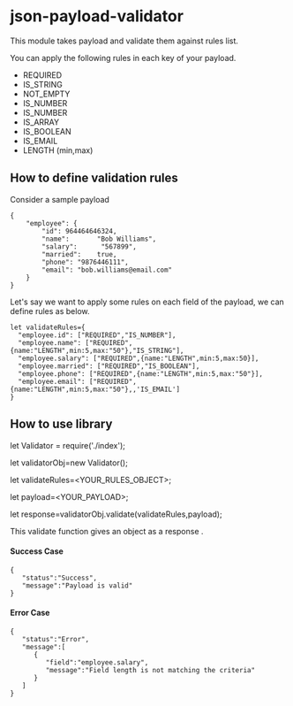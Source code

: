 # json-payload-validator
This module takes payload and validate them against rules list.

You can apply the following rules in each key of your payload. 
* REQUIRED
* IS_STRING
* NOT_EMPTY
* IS_NUMBER
* IS_NUMBER
* IS_ARRAY
* IS_BOOLEAN
* IS_EMAIL
* LENGTH (min,max)

## How to define validation rules

Consider a sample payload


```console
{
    "employee": {  
		"id": 964464646324,
        "name":       "Bob Williams",   
        "salary":      "567899",   
        "married":    true,
		"phone": "9876446111",
		"email": "bob.williams@email.com"
    }  
}
```

Let's say we want to apply some rules on each field of the payload, we can define rules as below.

```console
let validateRules={
  "employee.id": ["REQUIRED","IS_NUMBER"],
  "employee.name": ["REQUIRED",{name:"LENGTH",min:5,max:"50"},"IS_STRING"],
  "employee.salary": ["REQUIRED",{name:"LENGTH",min:5,max:50}],
  "employee.married": ["REQUIRED","IS_BOOLEAN"],
  "employee.phone": ["REQUIRED",{name:"LENGTH",min:5,max:"50"}],
  "employee.email": ["REQUIRED",{name:"LENGTH",min:5,max:"50"},,'IS_EMAIL']
}
```

## How to use library 

let Validator = require('./index');

let validatorObj=new Validator();

let validateRules=<YOUR_RULES_OBJECT>;

let payload=<YOUR_PAYLOAD>;

let response=validatorObj.validate(validateRules,payload);

This validate function gives an object as a response .

#### Success Case
```console
{
   "status":"Success",
   "message":"Payload is valid"
}
```

#### Error Case
```console
{
   "status":"Error",
   "message":[
      {
         "field":"employee.salary",
         "message":"Field length is not matching the criteria"
      }
   ]
}
```
